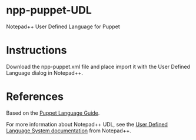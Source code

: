# npp-puppet-UDL
Notepad++ User Defined Language for Puppet

# Instructions
Download the npp-puppet.xml file and place import it with the User Defined Language dialog in Notepad++.

# References
Based on the [Puppet Language Guide](https://puppet.com/docs/puppet/latest/puppet_language.html).

For more information about Notepad++ UDL, see the [User Defined Language System documentation](https://npp-user-manual.org/docs/user-defined-language-system/) from Notepad++.
